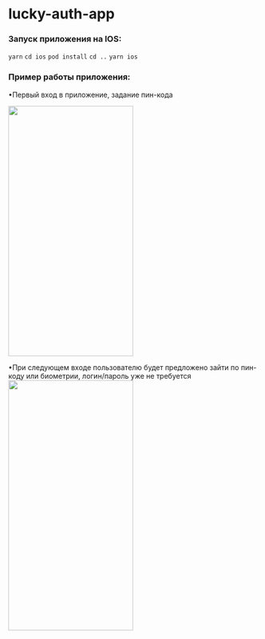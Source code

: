 # lucky-auth-app

### Запуск приложения на IOS:
`yarn`
`cd ios`
`pod install`
`cd ..`
`yarn ios`

### Пример работы приложения:

•Первый вход в приложение, задание пин-кода

<img src="https://github.com/falconbow/lucky-auth-app/blob/main/readme-assets/Screen%20Recording%202020-12-29%20at%2016.30.24.gif" width="250" height="500"/>

•При следующем входе пользователю будет предложено зайти по пин-коду или биометрии, логин/пароль уже не требуется
<img src="https://github.com/falconbow/lucky-auth-app/blob/main/readme-assets/Screen%20Recording%202020-12-29%20at%2016.34.15.gif" width="250" height="500"/>
